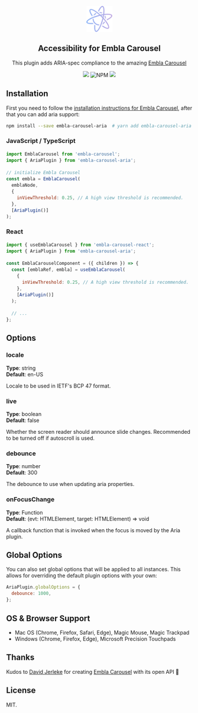 <p align="center">
  <a href="https://github.com/davidjerleke/embla-carousel" target="_blank"><img width="70" height="70" src="/assets/embla-logo.svg" alt="Embla Carousel"></a>
</p>
<h2 align="center">Accessibility for Embla Carousel</h2>

<p align="center">
  This plugin adds ARIA-spec compliance to the amazing
  <a href="https://github.com/davidjerleke/embla-carousel">Embla Carousel</a>
</p>

<p align="center">
  <a href="https://www.npmjs.com/package/embla-carousel-aria" target="_blank">
    <img src="https://img.shields.io/npm/v/embla-carousel-aria.svg"
  /></a>
  
  <img alt="NPM" src="https://img.shields.io/npm/l/embla-carousel-aria">
  
  <a href="https://bundlephobia.com/result?p=embla-carousel-aria@8.0.0-rc14" target="_blank">
    <img
      src="https://img.shields.io/bundlephobia/minzip/embla-carousel-aria?color=%234c1&label=gzip%20size"
    />
  </a>
</p>

## Installation

First you need to follow the [installation instructions for Embla Carousel](https://github.com/davidcetinkaya/embla-carousel#installation), after that you can add aria support:

```sh
npm install --save embla-carousel-aria  # yarn add embla-carousel-aria
```

### JavaScript / TypeScript

```js
import EmblaCarousel from 'embla-carousel';
import { AriaPlugin } from 'embla-carousel-aria';

// initialize Embla Carousel
const embla = EmblaCarousel(
  emblaNode,
  {
    inViewThreshold: 0.25, // A high view threshold is recommended.
  },
  [AriaPlugin()]
);
```

### React

```js
import { useEmblaCarousel } from 'embla-carousel-react';
import { AriaPlugin } from 'embla-carousel-aria';

const EmblaCarouselComponent = ({ children }) => {
  const [emblaRef, embla] = useEmblaCarousel(
    {
      inViewThreshold: 0.25, // A high view threshold is recommended.
    },
    [AriaPlugin()]
  );

  // ...
};
```

## Options

### locale

**Type**: string<br/>
**Default**: en-US

Locale to be used in IETF's BCP 47 format.

### live

**Type**: boolean<br/>
**Default**: false

Whether the screen reader should announce slide changes. Recommended to be turned off if autoscroll is used.

### debounce

**Type**: number<br/>
**Default**: 300

The debounce to use when updating aria properties.

### onFocusChange

**Type**: Function<br/>
**Default**: (evt: HTMLElement, target: HTMLElement) => void

A callback function that is invoked when the focus is moved by the Aria plugin.

## Global Options

You can also set global options that will be applied to all instances. This allows for overriding the default plugin options with your own:

```js
AriaPlugin.globalOptions = {
  debounce: 1000,
};
```

## OS & Browser Support

- Mac OS (Chrome, Firefox, Safari, Edge), Magic Mouse, Magic Trackpad
- Windows (Chrome, Firefox, Edge), Microsoft Precision Touchpads

## Thanks

Kudos to [David Jerleke](https://github.com/davidjerleke) for creating [Embla Carousel](https://github.com/davidjerleke/embla-carousel) with its open API 🙏

## License

MIT.
